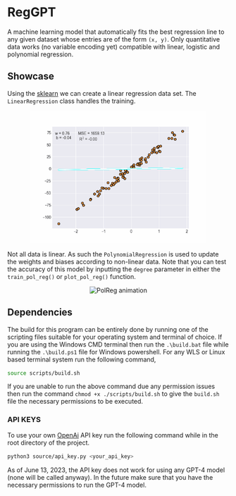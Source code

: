 # RegGPT

A machine learning model that automatically fits the best regression line to any given dataset whose entries are of the form `(x, y)`. Only quantitative data works (no variable encoding yet) compatible with linear, logistic and polynomial regression.

## Showcase 

Using the [sklearn](https://scikit-learn.org/stable/) we can create a linear regression data set. The `LinearRegression` class handles the training.

<p align = "center">
  <img src = "./assets/slr.gif" alt = "SLR animation" height = "300px">
</p>

Not all data is linear. As such the `PolynomialRegression` is used to update the weights and biases according to non-linear data. Note that you can test the accuracy of this model by inputting the `degree` parameter in either the `train_pol_reg()` or `plot_pol_reg()` function. 

<p align = "center">
  <img src = "./assets/pol_reg.gif" alt = "PolReg animation" height = "300px">
</p>

## Dependencies

The build for this program can be entirely done by running one of the scripting files suitable for your operating system and terminal of choice. If you are using the Windows CMD terminal then run the `.\build.bat` file while running the `.\build.ps1` file for Windows powershell. For any WLS or Linux based terminal system run the following command,

```bash
source scripts/build.sh
```
If you are unable to run the above command due any permission issues then run the command `chmod +x ./scripts/build.sh` to give the `build.sh` file the necessary permissions to be executed.

### API KEYS 

To use your own [OpenAi](https://platform.openai.com/overview) API key run the following command while in the root directory of the project.
```bash
python3 source/api_key.py <your_api_key>
```
As of June 13, 2023, the API key does not work for using any GPT-4 model (none will be called anyway). In the future make sure that you have the necessary permissions to run the GPT-4 model.